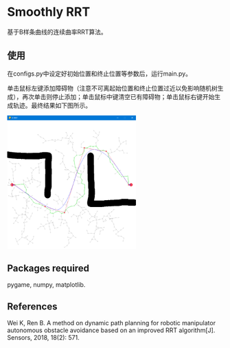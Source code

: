 # Smoothly RRT
基于B样条曲线的连续曲率RRT算法。

## 使用
在configs.py中设定好初始位置和终止位置等参数后，运行main.py。

单击鼠标左键添加障碍物（注意不可离起始位置和终止位置过近以免影响随机树生成），再次单击则停止添加；单击鼠标中键清空已有障碍物；单击鼠标右键开始生成轨迹。最终结果如下图所示。

<img src="example.PNG" alt="曲线拟合" width=300>


## Packages required
pygame, numpy, matplotlib.

## References
Wei K, Ren B. A method on dynamic path planning for robotic manipulator autonomous obstacle avoidance based on an improved RRT algorithm[J]. Sensors, 2018, 18(2): 571.
